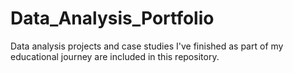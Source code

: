 # Data_Analysis_Portfolio
Data analysis projects and case studies I've finished as part of my educational journey are included in this repository.
